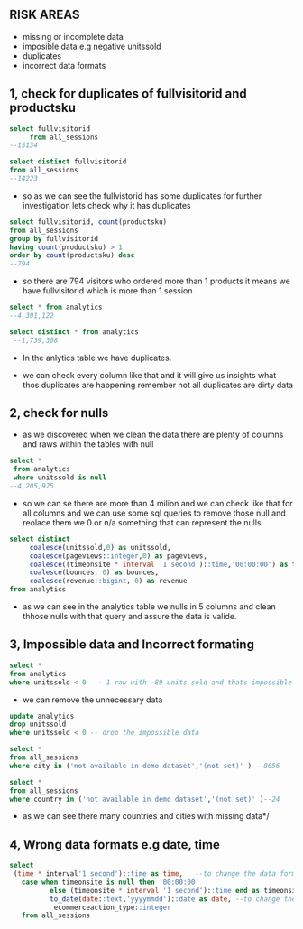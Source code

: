 ## RISK AREAS
* missing or incomplete data
* imposible data e.g negative unitssold
* duplicates
* incorrect data formats 



## 1, check for duplicates of fullvisitorid and productsku

```sql
select fullvisitorid 
     from all_sessions
--15134 
```

```sql
select distinct fullvisitorid 
from all_sessions
--14223
```

* so as we can see the fullvistorid has some duplicates for further investigation lets check why it has duplicates 

```sql
select fullvisitorid, count(productsku)
from all_sessions
group by fullvisitorid
having count(productsku) > 1
order by count(productsku) desc
--794
```

* so there are 794 visitors who ordered more than 1 products it means we have fullvisitorid which is more than 1 session

 ```sql
 select * from analytics
 --4,301,122 
 ```
 
``` sql
select distinct * from analytics
 --1,739,308
 ```

* In the anlytics table we have duplicates.

* we can check every column like that and it will give us insights what thos duplicates are happening remember not all duplicates are dirty data

## 2, check for nulls

* as we discovered when we clean the data there are plenty of columns and raws within the tables with
  null
  
 ```sql
 select * 
  from analytics
  where unitssold is null
--4,205,975
```
 
 * so we can se there are more than 4 milion and we can check like that for all columns and we can use some sql queries to remove those null and reolace them we 
	 0 or n/a something that can represent the nulls.

```sql
select distinct
	 coalesce(unitssold,0) as unitssold,
	 coalesce(pageviews::integer,0) as pageviews,
	 coalesce((timeonsite * interval '1 second')::time,'00:00:00') as timeonsite,
	 coalesce(bounces, 0) as bounces,
	 coalesce(revenue::bigint, 0) as revenue
from analytics
```

* as we can see in the analytics table we nulls in 5 columns and clean thhose nulls with that query
   and assure the data is valide.

 ## 3, Impossible data and Incorrect formating
  
  ```sql
  select * 
  from analytics
  where unitssold < 0  -- 1 raw with -89 units sold and thats impossible
  ```

* we can remove the unnecessary data
 ```sql
 update analytics
 drop unitssold
 where unitssold < 0 -- drop the impossible data
 ```

 ```sql
 select *
 from all_sessions
 where city in ('not available in demo dataset','(not set)' )-- 8656 
 ```

 ```sql
 select *
 from all_sessions
 where country in ('not available in demo dataset','(not set)' )--24
 ```

 * as we can see there many countries and cities with missing data*/

 ## 4, Wrong data formats e.g date, time 

 ```sql
 select 
  (time * interval'1 second')::time as time,   --to change the data format in to time
	case when timeonsite is null then '00:00:00'
	       else (timeonsite * interval '1 second')::time end as timeonsite,
		   to_date(date::text,'yyyymmdd')::date as date, --to change the data format in to date format
		    ecommerceaction_type::integer
	from all_sessions
```



